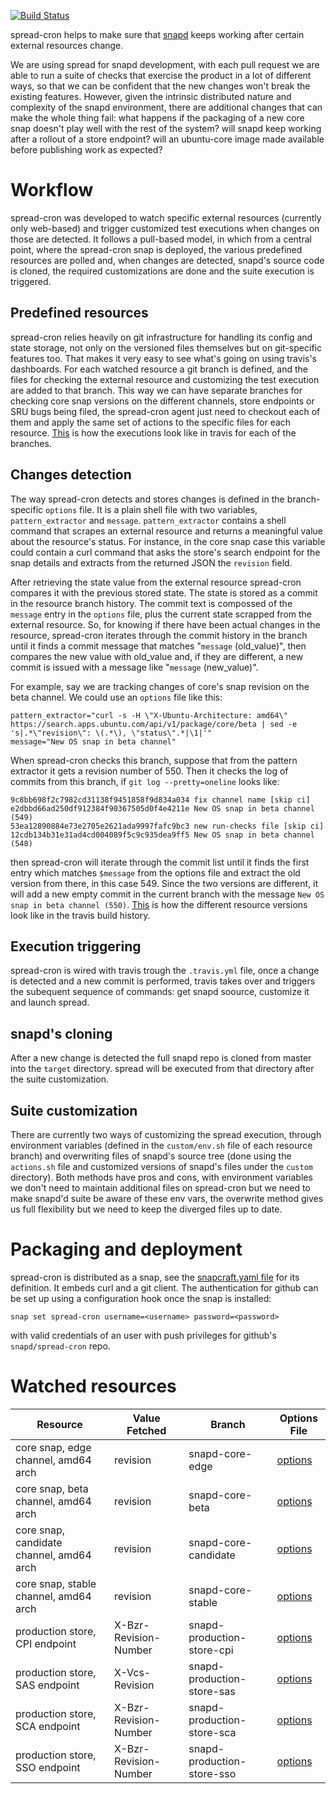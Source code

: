 [![Build Status][travis-image]][travis-url]

spread-cron helps to make sure that [snapd](https://github.com/snapcore/snapd) keeps working after certain external resources change.

We are using spread for snapd development, with each pull request we are able to run a suite of checks that exercise the product in a lot of different ways, so that we can be confident that the new changes won't break the existing features. However, given the intrinsic distributed nature and complexity of the snapd environment, there are additional changes that can make the whole thing fail: what happens if the packaging of a new core snap doesn't play well with the rest of the system? will snapd keep working after a rollout of a store endpoint? will an ubuntu-core image made available before publishing work as expected?

# Workflow

spread-cron was developed to watch specific external resources (currently only web-based) and trigger customized test executions when changes on those are detected. It follows a pull-based model, in which from a central point, where the spread-cron snap is deployed, the various predefined resources are polled and, when changes are detected, snapd's source code is cloned, the required customizations are done and the suite execution is triggered.

## Predefined resources

spread-cron relies heavily on git infrastructure for handling its config and state storage, not only on the versioned files themselves but on git-specific features too. That makes it very easy to see what's going on using travis's dashboards. For each watched resource a git branch is defined, and the files for checking the external resource and customizing the test execution are added to that branch. This way we can have separate branches for checking core snap versions on the different channels, store endpoints or SRU bugs being filed, the spread-cron agent just need to checkout each of them and apply the same set of actions to the specific files for each resource. [This](https://travis-ci.org/snapcore/spread-cron/branches) is how the executions look like in travis for each of the branches.

## Changes detection

The way spread-cron detects and stores changes is defined in the branch-specific `options` file. It is a plain shell file with two variables, `pattern_extractor` and `message`. `pattern_extractor` contains a shell command that scrapes an external resource and returns a meaningful value about the resource's status. For instance, in the core snap case this variable could contain a curl command that asks the store's search endpoint for the snap details and extracts from the returned JSON the `revision` field.

After retrieving the state value from the external resource spread-cron compares it with the previous stored state. The state is stored as a commit in the resource branch history. The commit text is compossed of the `message` entry in the `options` file, plus the current state scrapped from the external resource. So, for knowing if there have been actual changes in the resource, spread-cron iterates through the commit history in the branch until it finds a commit message that matches "`message` (old_value)", then compares the new value with old_value and, if they are different, a new commit is issued with a message like "`message` (new_value)".

For example, say we are tracking changes of core's snap revision on the beta channel. We could use an `options` file like this:

    pattern_extractor="curl -s -H \"X-Ubuntu-Architecture: amd64\" https://search.apps.ubuntu.com/api/v1/package/core/beta | sed -e 's|.*\"revision\": \(.*\), \"status\".*|\1|'"
    message="New OS snap in beta channel"

When spread-cron checks this branch, suppose that from the pattern extractor it gets a revision number of 550. Then it checks the log of commits from this branch, if `git log --pretty=oneline` looks like:

    9c8bb698f2c7982cd31138f9451858f9d834a034 fix channel name [skip ci]
    e2dbbd66ad250df912384f90367505d0f4e4211e New OS snap in beta channel (549)
    53ea12890884e73e2705e2621ada9997fafc9bc3 new run-checks file [skip ci]
    12cdb134b31e31ad4cd004089f5c9c935dea9ff5 New OS snap in beta channel (548)

then spread-cron will iterate through the commit list until it finds the first entry which matches `$message` from the options file and extract the old version from there, in this case 549. Since the two versions are different, it will add a new empty commit in the current branch with the message `New OS snap in beta channel (550)`.
[This](https://travis-ci.org/snapcore/spread-cron/builds) is how the different resource versions look like in the travis build history.

## Execution triggering

spread-cron is wired with travis trough the `.travis.yml` file, once a change is detected and a new commit is performed, travis takes over and triggers the subequent sequence of commands: get snapd soource, customize it and launch spread.

## snapd's cloning

After a new change is detected the full snapd repo is cloned from master into the `target` directory. spread will be executed from that directory after the suite customization.

## Suite customization

There are currently two ways of customizing the spread execution, through environment variables (defined in the `custom/env.sh` file of each resource branch) and overwriting files of snapd's source tree (done using the `actions.sh` file and customized versions of snapd's files under the `custom` directory). Both methods have pros and cons, with environment variables we don't need to maintain additional files on spread-cron but we need to make snapd'd suite be aware of these env vars, the overwrite method gives us full flexibility but we need to keep the diverged files up to date.

# Packaging and deployment

spread-cron is distributed as a snap, see the [snapcraft.yaml file](https://github.com/snapcore/spread-cron/blob/master/snapcraft.yaml) for its definition. It embeds curl and a git client. The authentication for github can be set up using a configuration hook once the snap is installed:

    snap set spread-cron username=<username> password=<password>

with valid credentials of an user with push privileges for github's `snapd/spread-cron` repo.

# Watched resources

Resource | Value Fetched | Branch | Options File
-------- | ------------- | ------ | -------------
core snap, edge channel, amd64 arch | revision | snapd-core-edge | [options](https://github.com/snapcore/spread-cron/blob/snapd-core-edge/options)
core snap, beta channel, amd64 arch | revision | snapd-core-beta | [options](https://github.com/snapcore/spread-cron/blob/snapd-core-beta/options)
core snap, candidate channel, amd64 arch | revision | snapd-core-candidate | [options](https://github.com/snapcore/spread-cron/blob/snapd-core-candidate/options)
core snap, stable channel, amd64 arch | revision | snapd-core-stable | [options](https://github.com/snapcore/spread-cron/blob/snapd-core-stable/options)
production store, CPI endpoint | X-Bzr-Revision-Number | snapd-production-store-cpi | [options](https://github.com/snapcore/spread-cron/blob/snapd-production-store-cpi/options)
production store, SAS endpoint | X-Vcs-Revision | snapd-production-store-sas | [options](https://github.com/snapcore/spread-cron/blob/snapd-production-store-sas/options)
production store, SCA endpoint | X-Bzr-Revision-Number | snapd-production-store-sca | [options](https://github.com/snapcore/spread-cron/blob/snapd-production-store-sca/options)
production store, SSO endpoint | X-Bzr-Revision-Number | snapd-production-store-sso | [options](https://github.com/snapcore/spread-cron/blob/snapd-production-store-sso/options)

[travis-image]: https://travis-ci.org/snapcore/spread-cron.svg?branch=master
[travis-url]: https://travis-ci.org/snapcore/spread-cron?branch=master
